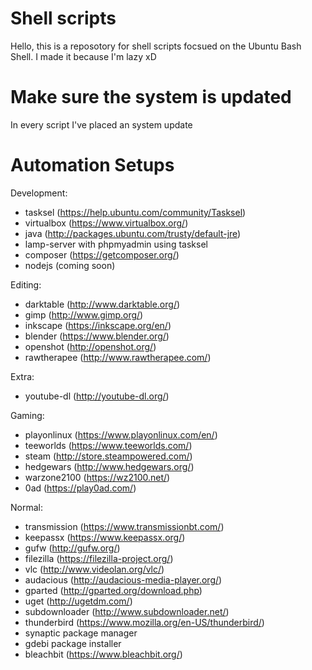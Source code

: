 # Shell scripts

Hello, this is a reposotory for shell scripts focsued on the Ubuntu Bash Shell. I made it because I'm lazy xD

# Make sure the system is updated
In every script I've placed an system update

# Automation Setups
Development:
- tasksel (https://help.ubuntu.com/community/Tasksel)
- virtualbox (https://www.virtualbox.org/)
- java (http://packages.ubuntu.com/trusty/default-jre)
- lamp-server with phpmyadmin using tasksel
- composer (https://getcomposer.org/)
- nodejs (coming soon)

Editing:
- darktable (http://www.darktable.org/)
- gimp (http://www.gimp.org/)
- inkscape (https://inkscape.org/en/)
- blender (https://www.blender.org/)
- openshot (http://openshot.org/)
- rawtherapee (http://www.rawtherapee.com/)

Extra:
- youtube-dl (http://youtube-dl.org/)

Gaming:
- playonlinux (https://www.playonlinux.com/en/)
- teeworlds (https://www.teeworlds.com/)
- steam (http://store.steampowered.com/)
- hedgewars (http://www.hedgewars.org/)
- warzone2100 (https://wz2100.net/)
- 0ad (https://play0ad.com/)

Normal:
- transmission (https://www.transmissionbt.com/)
- keepassx (https://www.keepassx.org/)
- gufw (http://gufw.org/)
- filezilla (https://filezilla-project.org/)
- vlc (http://www.videolan.org/vlc/)
- audacious (http://audacious-media-player.org/)
- gparted (http://gparted.org/download.php)
- uget (http://ugetdm.com/)
- subdownloader (http://www.subdownloader.net/)
- thunderbird (https://www.mozilla.org/en-US/thunderbird/)
- synaptic package manager
- gdebi package installer
- bleachbit (https://www.bleachbit.org/)

